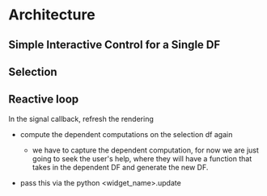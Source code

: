 # Architecture

## Simple Interactive Control for a Single DF

## Selection

## Reactive loop

In the signal callback, refresh the rendering

* compute the dependent computations on the selection df again
  * we have to capture the dependent computation, for now we are just going to seek the user's help, where they will have a function that takes in the dependent DF and generate the new DF.

* pass this via the python <widget_name>.update
